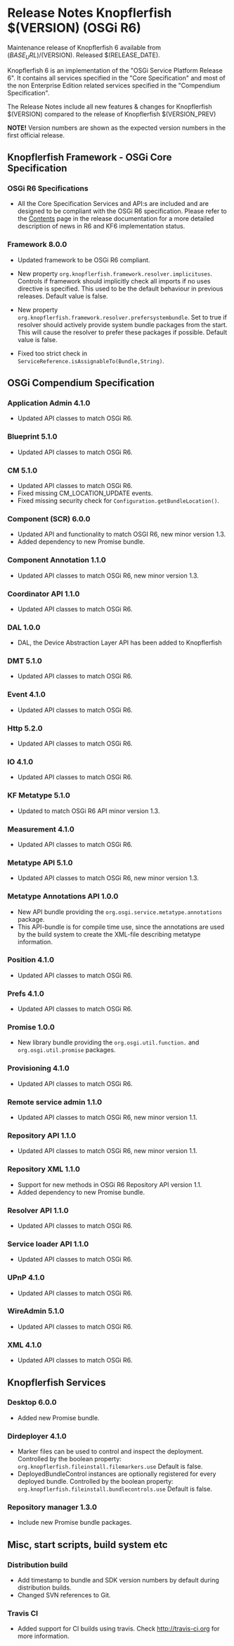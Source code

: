 Release Notes Knopflerfish $(VERSION) (OSGi R6)
======================================================================

Maintenance release of Knopflerfish 6 available from
$(BASE_URL)/$(VERSION). Released $(RELEASE_DATE).

Knopflerfish 6 is an implementation of the "OSGi Service Platform
Release 6". It contains all services specified in the "Core
Specification" and most of the non Enterprise Edition related
services specified in the "Compendium Specification".

The Release Notes include all new features & changes for
Knopflerfish $(VERSION) compared to the release of Knopflerfish
$(VERSION_PREV)

<b>NOTE!</b> Version numbers are shown as the expected version numbers
in the first official release.

Knopflerfish Framework - OSGi Core Specification
----------------------------------------------------------------------

### OSGi R6 Specifications
*  All the Core Specification Services and API:s are included and are
   designed to be compliant with the OSGi R6 specification.
   Please refer to the <a href="components.html">Contents</a> page in the
   release documentation for a more detailed description of news in R6
   and KF6 implementation status.

### Framework 8.0.0

* Updated framework to be OSGi R6 compliant.

* New property <code>org.knopflerfish.framework.resolver.implicituses</code>.
  Controls if framework should implicitly check all imports if no uses directive is
  specified. This used to be the default behaviour in previous releases.
  Default value is false.

* New property <code>org.knopflerfish.framework.resolver.prefersystembundle</code>.
  Set to true if resolver should actively provide system bundle packages
  from the start. This will cause the resolver to prefer these packages
  if possible. Default value is false.

* Fixed too strict check in <code>ServiceReference.isAssignableTo(Bundle,String)</code>.


OSGi Compendium Specification
----------------------------------------------------------------------

### Application Admin 4.1.0
*   Updated API classes to match OSGi R6.

### Blueprint 5.1.0
*   Updated API classes to match OSGi R6. 

### CM 5.1.0
*   Updated API classes to match OSGi R6. 
*   Fixed missing CM_LOCATION_UPDATE events.
*   Fixed missing security check for <code>Configuration.getBundleLocation()</code>.

### Component (SCR) 6.0.0
*   Updated API and functionality to match OSGI R6, new minor version 1.3.
*   Added dependency to new Promise bundle.

### Component Annotation 1.1.0
*   Updated API classes to match OSGi R6, new minor version 1.3.

### Coordinator API 1.1.0
*   Updated API classes to match OSGi R6. 

### DAL 1.0.0
*   DAL, the Device Abstraction Layer API has been added to Knopflerfish

### DMT 5.1.0
*   Updated API classes to match OSGi R6. 

### Event 4.1.0
*   Updated API classes to match OSGi R6. 

### Http 5.2.0
*   Updated API classes to match OSGi R6. 

### IO 4.1.0
*   Updated API classes to match OSGi R6. 

### KF Metatype 5.1.0
*   Updated to match OSGi R6 API minor version 1.3.

### Measurement 4.1.0
*   Updated API classes to match OSGi R6. 

### Metatype API 5.1.0
*   Updated API classes to match OSGi R6, new minor version 1.3.

### Metatype Annotations API 1.0.0
*   New API bundle providing the
    <code>org.osgi.service.metatype.annotations</code> package.
*   This API-bundle is for compile time use, since the annotations
    are used by the build system to create the XML-file describing
    metatype information.

### Position 4.1.0
*   Updated API classes to match OSGi R6.

### Prefs 4.1.0
*   Updated API classes to match OSGi R6.

### Promise 1.0.0
*   New library bundle providing the
    <code>org.osgi.util.function.</code> and
    <code>org.osgi.util.promise</code> packages.

### Provisioning 4.1.0
*   Updated API classes to match OSGi R6.

### Remote service admin 1.1.0
*   Updated API classes to match OSGi R6, new minor version 1.1.

### Repository API 1.1.0
*   Updated API classes to match OSGi R6, new minor version 1.1.

### Repository XML 1.1.0
*   Support for new methods in OSGi R6 Repository API version 1.1.
*   Added dependency to new Promise bundle.

### Resolver API 1.1.0
*   Updated API classes to match OSGi R6.

### Service loader API 1.1.0
*   Updated API classes to match OSGi R6.

### UPnP 4.1.0
*   Updated API classes to match OSGi R6.

### WireAdmin 5.1.0
*   Updated API classes to match OSGi R6.

### XML 4.1.0
*   Updated API classes to match OSGi R6.


Knopflerfish Services
----------------------------------------------------------------------

### Desktop 6.0.0
*   Added new Promise bundle.

### Dirdeployer 4.1.0
*   Marker files can be used to control and inspect the deployment.
    Controlled by the boolean property: <code>org.knopflerfish.fileinstall.filemarkers.use</code>
    Default is false.
*   DeployedBundleControl instances are optionally registered
    for every deployed bundle. Controlled by the boolean property:
    <code>org.knopflerfish.fileinstall.bundlecontrols.use</code>
    Default is false.
    
### Repository manager 1.3.0
*   Include new Promise bundle packages.


Misc, start scripts, build system etc 
----------------------------------------------------------------------

### Distribution build
 *  Add timestamp to bundle and SDK version numbers by default
    during distribution builds.
 *  Changed SVN references to Git.

### Travis CI
 *  Added support for CI builds using travis. Check
    <a href="http://travis-ci.org">http://travis-ci.org</a>
    for more information.

